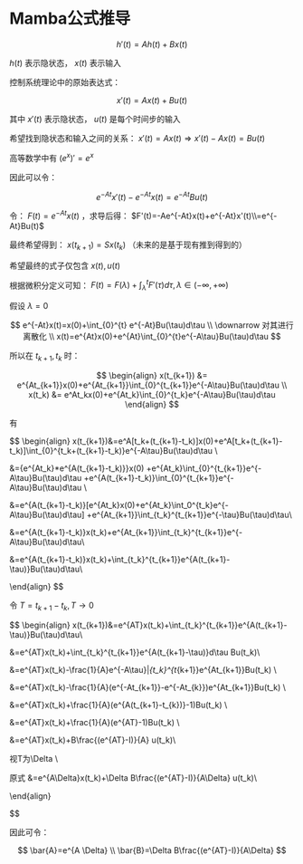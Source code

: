 # Mamba公式推导

$$
h'(t)=Ah(t)+Bx(t)
$$

$h(t)$ 表示隐状态， $x(t)$ 表示输入

控制系统理论中的原始表达式：

$$
x'(t)=Ax(t)+Bu(t)
$$

其中 $x'(t)$ 表示隐状态， $u(t)$ 是每个时间步的输入

希望找到隐状态和输入之间的关系： $x'(t)=Ax(t) \Rightarrow x'(t)-Ax(t)=Bu(t)$

高等数学中有 $(e^{x})'=e^{x}$

因此可以令：

$$
e^{-At}x'(t)-e^{-At}x(t)=e^{-At}Bu(t)
$$

令： $F(t)=e^{-At}x(t)$ ，求导后得： $F'(t)=-Ae^{-At}x(t)+e^{-At}x'(t)\\=e^{-At}Bu(t)$

最终希望得到： $x(t_{k+1})=Sx(t_k)$ （未来的是基于现有推到得到的）

希望最终的式子仅包含 $x(t),u(t)$

根据微积分定义可知： $F(t)=F(\lambda)+\int_{\lambda }^{t} F'(\tau )d \tau, \lambda \in (-\infty, +\infty)$

假设 $\lambda=0$

$$
e^{-At}x(t)=x(0)+\int_{0}^{t} e^{-At}Bu(\tau)d\tau \\
\downarrow 对其进行离散化 \\
x(t)=e^{At}x(0)+e^{At}\int_{0}^{t}e^{-A\tau}Bu(\tau)d\tau
$$

所以在 $t_{k+1},t_k$ 时：

$$
\begin{align}
x(t_{k+1}) &= e^{At_{k+1}}x(0)+e^{At_{k+1}}\int_{0}^{t_{k+1}}e^{-A\tau}Bu(\tau)d\tau \\
x(t_k) &= e^At_kx(0)+e^{At_k}\int_{0}^{t_k}e^{-A\tau}Bu(\tau)d\tau
\end{align}
$$

有

$$
\begin{align}
x(t_{k+1})&=e^A[t_k+(t_{k+1}-t_k)]x(0)+e^A[t_k+(t_{k+1}-t_k)]\int_{0}^{t_k+(t_{k+1}-t_k)}e^{-A\tau}Bu(\tau)d\tau \\

&={e^{At_k}*e^{A(t_{k+1}-t_k)}}x(0)
+e^{At_k}\int_{0}^{t_{k+1}}e^{-A\tau}Bu(\tau)d\tau
+e^{A(t_{k+1}-t_k)}\int_{0}^{t_{k+1}}e^{-A\tau}Bu(\tau)d\tau \\

&=e^{A(t_{k+1}-t_k)}[e^{At_k}x(0)+e^{At_k}\int_0^{t_k}e^{-A\tau}Bu(\tau)d\tau]
+e^{At_{k+1}}\int_{t_k}^{t_{k+1}}e^{-\tau}Bu(\tau)d\tau\\

&=e^{A(t_{k+1}-t_k)}x(t_k)+e^{At_{k+1}}\int_{t_k}^{t_{k+1}}e^{-A\tau}Bu(\tau)d\tau\\

&=e^{A(t_{k+1}-t_k)}x(t_k)+\int_{t_k}^{t_{k+1}}e^{A(t_{k+1}-\tau)}Bu(\tau)d\tau\\


\end{align}
$$

令 $T=t_{k+1}-t_k, T \rightarrow0$

$$
\begin{align}
x(t_{k+1})&=e^{AT}x(t_k)+\int_{t_k}^{t_{k+1}}e^{A(t_{k+1}-\tau)}Bu(\tau)d\tau\\

&=e^{AT}x(t_k)+\int_{t_k}^{t_{k+1}}e^{A(t_{k+1}-\tau)}d\tau Bu(t_k)\\

&=e^{AT}x(t_k)-\frac{1}{A}e^{-A\tau}|_{t_k}^{t_{k+1}}e^{At_{k+1}}Bu(t_k) \\

&=e^{AT}x(t_k)-\frac{1}{A}(e^{-At_{k+1}}-e^{-At_{k}})e^{At_{k+1}}Bu(t_k) \\

&=e^{AT}x(t_k)+\frac{1}{A}(e^{A(t_{k+1}-t_{k})}-1)Bu(t_k) \\

&=e^{AT}x(t_k)+\frac{1}{A}(e^{AT}-1)Bu(t_k) \\

&=e^{AT}x(t_k)+B\frac{(e^{AT}-I)}{A} u(t_k)\\

视T为\Delta \\

原式 &=e^{A\Delta}x(t_k)+\Delta B\frac{(e^{AT}-I)}{A\Delta} u(t_k)\\

\end{align}

$$

因此可令：

$$
\bar{A}=e^{A \Delta} \\
\bar{B}=\Delta B\frac{(e^{AT}-I)}{A\Delta}
$$
